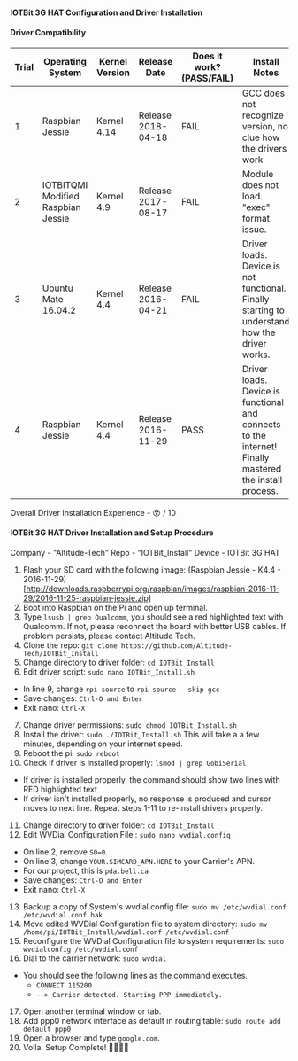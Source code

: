#### IOTBit 3G HAT Configuration and Driver Installation

#### Driver Compatibility
Trial | Operating System | Kernel Version | Release Date | Does it work? (PASS/FAIL) | Install Notes
------|------------------|----------------|--------------|---------------------------|--------------
1 | Raspbian Jessie | Kernel 4.14 | Release 2018-04-18 | FAIL | GCC does not recognize version, no clue how the drivers work
2 | IOTBITQMI Modified Raspbian Jessie | Kernel 4.9 | Release 2017-08-17 | FAIL | Module does not load. "exec" format issue.
3 | Ubuntu Mate 16.04.2 | Kernel 4.4 | Release 2016-04-21 | FAIL | Driver loads. Device is not functional. Finally starting to understand how the driver works.
4 | Raspbian Jessie | Kernel 4.4 | Release 2016-11-29 | PASS | Driver loads. Device is functional and connects to the internet! Finally mastered the install process.

Overall Driver Installation Experience - :dizzy_face: / 10 

#### IOTBit 3G HAT Driver Installation and Setup Procedure
Company - "Altitude-Tech"
Repo - "IOTBit_Install"
Device - IOTBit 3G HAT

1. Flash your SD card with the following image: (Raspbian Jessie - K4.4 - 2016-11-29)[http://downloads.raspberrypi.org/raspbian/images/raspbian-2016-11-29/2016-11-25-raspbian-jessie.zip]
2. Boot into Raspbian on the Pi and open up terminal.
3. Type `lsusb | grep Qualcomm`, you should see a red highlighted text with Qualcomm. If not, please reconnect the board with better USB cables. If problem persists, please contact Altitude Tech.
4. Clone the repo: `git clone https://github.com/Altitude-Tech/IOTBit_Install`
5. Change directory to driver folder: `cd IOTBit_Install`
6. Edit driver script: `sudo nano IOTBit_Install.sh`
  - In line 9, change `rpi-source` to `rpi-source --skip-gcc`
  - Save changes: `Ctrl-O and Enter`
  - Exit nano: `Ctrl-X`
7. Change driver permissions: `sudo chmod IOTBit_Install.sh`
8. Install the driver: `sudo ./IOTBit_Install.sh` This will take a a few minutes, depending on your internet speed.
9. Reboot the pi: `sudo reboot`
10. Check if driver is installed properly: `lsmod | grep GobiSerial`
  - If driver is installed properly, the command should show two lines with RED highlighted text
  - If driver isn't installed properly, no response is produced and cursor moves to next line. Repeat steps 1-11 to re-install drivers properly.
11. Change directory to driver folder: `cd IOTBit_Install`
12. Edit WVDial Configuration File : `sudo nano wvdial.config`
  - On line 2, remove `S0=0`.
  - On line 3, change `YOUR.SIMCARD_APN.HERE` to your Carrier's APN. 
  - For our project, this is `pda.bell.ca`
  - Save changes: `Ctrl-O and Enter`
  - Exit nano: `Ctrl-X`
13. Backup a copy of System's wvdial.config file: `sudo mv /etc/wvdial.conf /etc/wvdial.conf.bak`
14. Move edited WVDial Configuration file to system directory: `sudo mv /home/pi/IOTBit_Install/wvdial.conf /etc/wvdial.conf`
15. Reconfigure the WVDial Configuration file to system requirements: `sudo wvdialconfig /etc/wvdial.conf`
16. Dial to the carrier network: `sudo wvdial`
  - You should see the following lines as the command executes.
    - `CONNECT 115200`
    - `--> Carrier detected. Starting PPP immediately.`
17. Open another terminal window or tab.
18. Add ppp0 network interface as default in routing table: `sudo route add default ppp0`
19. Open a browser and type `google.com`. 
20. Voila. Setup Complete! :clap::clap::clap::clap:
